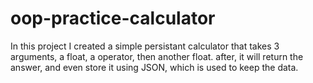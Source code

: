 # oop-practice-calculator
In this project I created a simple persistant calculator that takes 3 arguments, a float, a operator, then another float. after, it will return the answer, and even store it using JSON, which is used to keep the data.
